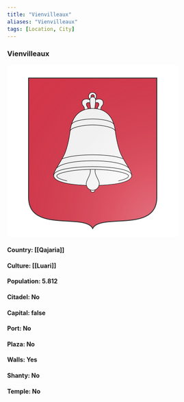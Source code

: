 ```yaml
---
title: "Vienvilleaux"
aliases: "Vienvilleaux"
tags: [Location, City]
---
```

### Vienvilleaux
![](attachment/48c30be076b056e69c9df2d350e04ece.svg)

#### Country: [[Qajaria]]

#### Culture: [[Luari]]

#### Population: 5.812

#### Citadel: No

#### Capital: false

#### Port: No

#### Plaza: No

#### Walls: Yes

#### Shanty: No

#### Temple: No

